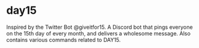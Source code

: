 # day15
Inspired by the Twitter Bot @giveitfor15. A Discord bot that pings everyone on the 15th day of every month, and delivers a wholesome message. Also contains various commands related to DAY15.
